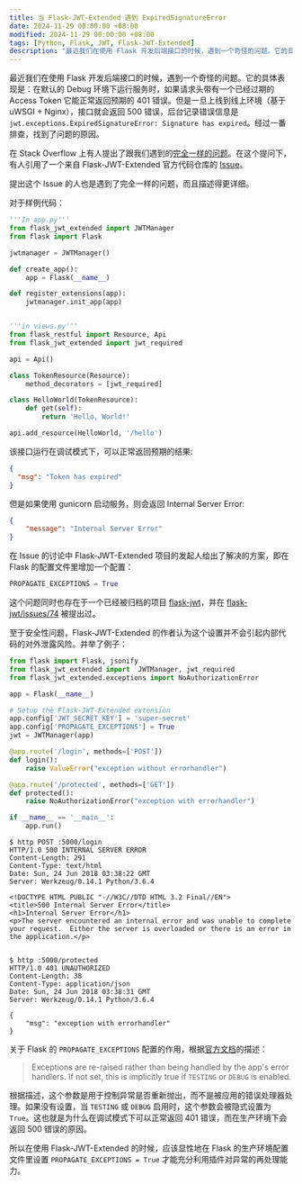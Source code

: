 ```yaml
---
title: 当 Flask-JWT-Extended 遇到 ExpiredSignatureError
date: 2024-11-29 00:00:00 +08:00
modified: 2024-11-29 00:00:00 +08:00
tags: [Python, Flask, JWT, Flask-JWT-Extended]
description: "最近我们在使用 Flask 开发后端接口的时候，遇到一个奇怪的问题。它的具体表现是：在默认的 Debug 环境下运行服务时，如果请求头带有一个已经过期的 Access Token 它能正常返回预期的 401 错误。但是一旦上线到线上环境（基于 uWSGI + Nginx），接口就会返回 500 错误，后台记录错误信息是 `jwt.exceptions.ExpiredSignatureError: Signature has expired`。经过一番排查，找到了问题的原因。"
---
```

最近我们在使用 Flask 开发后端接口的时候，遇到一个奇怪的问题。它的具体表现是：在默认的 Debug 环境下运行服务时，如果请求头带有一个已经过期的 Access Token 它能正常返回预期的 401 错误。但是一旦上线到线上环境（基于 uWSGI + Nginx），接口就会返回 500 错误，后台记录错误信息是 `jwt.exceptions.ExpiredSignatureError: Signature has expired`。经过一番排查，找到了问题的原因。

在 Stack Overflow 上有人提出了跟我们遇到的[完全一样的问题](https://stackoverflow.com/questions/56281886/api-with-flask-jwt-extended-with-authentication-problems)。在这个提问下，有人引用了一个来自 Flask-JWT-Extended 官方代码仓库的 [Issue](https://github.com/vimalloc/flask-jwt-extended/issues/20)。

提出这个 Issue 的人也是遇到了完全一样的问题，而且描述得更详细。

对于样例代码：
```python
'''In app.py'''
from flask_jwt_extended import JWTManager
from flask import Flask

jwtmanager = JWTManager()

def create_app():
    app = Flask(__name__)

def register_extensions(app):
    jwtmanager.init_app(app)


'''in views.py'''
from flask_restful import Resource, Api
from flask_jwt_extended import jwt_required

api = Api()

class TokenResource(Resource):
    method_decorators = [jwt_required]

class HelloWorld(TokenResource):
    def get(self):
        return 'Hello, World!'

api.add_resource(HelloWorld, '/hello')
```

该接口运行在调试模式下，可以正常返回预期的结果:
```json
{
  "msg": "Token has expired"
}
```

但是如果使用 gunicorn 启动服务，则会返回 Internal Server Error:

```json
{
    "message": "Internal Server Error"
}
```

在 Issue 的讨论中 Flask-JWT-Extended 项目的发起人给出了解决的方案，即在 Flask 的配置文件里增加一个配置：
```python
PROPAGATE_EXCEPTIONS = True
```

这个问题同时也存在于一个已经被归档的项目 [flask-jwt](https://github.com/pallets-eco/flask-jwt)，并在  [flask-jwt/issues/74](https://github.com/pallets-eco/flask-jwt/issues/74) 被提出过。

至于安全性问题，Flask-JWT-Extended 的作者认为这个设置并不会引起内部代码的对外泄露风险。并举了例子：

```python
from flask import Flask, jsonify
from flask_jwt_extended import  JWTManager, jwt_required
from flask_jwt_extended.exceptions import NoAuthorizationError

app = Flask(__name__)

# Setup the Flask-JWT-Extended extension
app.config['JWT_SECRET_KEY'] = 'super-secret'
app.config['PROPAGATE_EXCEPTIONS'] = True
jwt = JWTManager(app)

@app.route('/login', methods=['POST'])
def login():
    raise ValueError("exception without errorhandler")

@app.route('/protected', methods=['GET'])
def protected():
    raise NoAuthorizationError("exception with errorhandler")

if __name__ == '__main__':
    app.run()
```

```
$ http POST :5000/login
HTTP/1.0 500 INTERNAL SERVER ERROR
Content-Length: 291
Content-Type: text/html
Date: Sun, 24 Jun 2018 03:38:22 GMT
Server: Werkzeug/0.14.1 Python/3.6.4

<!DOCTYPE HTML PUBLIC "-//W3C//DTD HTML 3.2 Final//EN">
<title>500 Internal Server Error</title>
<h1>Internal Server Error</h1>
<p>The server encountered an internal error and was unable to complete your request.  Either the server is overloaded or there is an error in the application.</p>


$ http :5000/protected
HTTP/1.0 401 UNAUTHORIZED
Content-Length: 38
Content-Type: application/json
Date: Sun, 24 Jun 2018 03:38:31 GMT
Server: Werkzeug/0.14.1 Python/3.6.4

{
    "msg": "exception with errorhandler"
}
```

关于 Flask 的 `PROPAGATE_EXCEPTIONS` 配置的作用，根据[官方文档](https://flask.palletsprojects.com/en/stable/config/#PROPAGATE_EXCEPTIONS)的描述：
> Exceptions are re-raised rather than being handled by the app's error handlers. If not set, this is implicitly true if `TESTING` or `DEBUG` is enabled.

根据描述，这个参数是用于控制异常是否重新抛出，而不是被应用的错误处理器处理。如果没有设置，当 `TESTING` 或 `DEBUG` 启用时，这个参数会被隐式设置为 `True`。这也就是为什么在调试模式下可以正常返回 401 错误，而在生产环境下会返回 500 错误的原因。

所以在使用 Flask-JWT-Extended 的时候，应该显性地在 Flask 的生产环境配置文件里设置 `PROPAGATE_EXCEPTIONS = True` 才能充分利用插件对异常的再处理能力。
